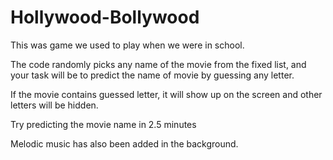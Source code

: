 # Hollywood-Bollywood
This was game we used to play when we were in school. 

The code randomly picks any name of the movie from the fixed list, and your task will be to predict the name of movie by guessing any letter.

If the movie contains guessed letter, it will show up on the screen and other letters will be hidden.

Try predicting the movie name in 2.5 minutes

Melodic music has also been added in the background.
